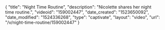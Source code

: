 {
    "title": "Night Time Routine",
    "description": "Nicolette shares her night time routine.",
    "videoid": "159002447",
    "date_created": "1523650092",
    "date_modified": "1524336268",
    "type": "captivate",
    "layout": "video",
    "url": "\/v\/night-time-routine\/159002447"
}